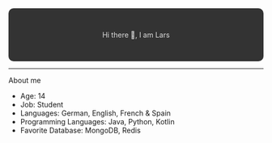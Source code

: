 <div style="background:#333; border-radius:10px; padding:30px;" align="center">
    <p style="color:#DDD">
    Hi there 👋, I am Lars
    </p>
</div>

---

About me

- Age: 14
- Job: Student
- Languages: German, English, French & Spain
- Programming Languages: Java, Python, Kotlin
- Favorite Database: MongoDB, Redis
